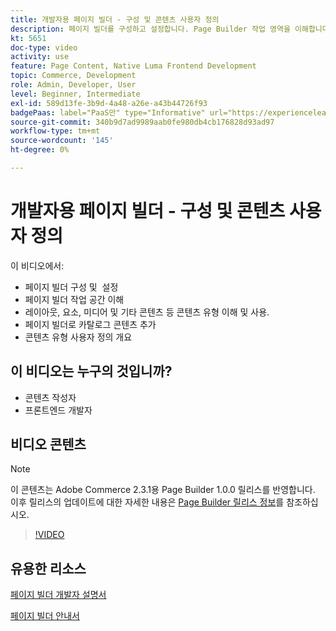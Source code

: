 ```yaml
---
title: 개발자용 페이지 빌더 - 구성 및 콘텐츠 사용자 정의
description: 페이지 빌더를 구성하고 설정합니다​. Page Builder 작업 영역을 이해합니다​. 레이아웃, 요소, 미디어 및 기타 콘텐츠와 같은 콘텐츠 유형을 이해하고 사용합니다​. 페이지 빌더로 카탈로그 컨텐츠를 추가합니다.
kt: 5651
doc-type: video
activity: use
feature: Page Content, Native Luma Frontend Development
topic: Commerce, Development
role: Admin, Developer, User
level: Beginner, Intermediate
exl-id: 589d13fe-3b9d-4a48-a26e-a43b44726f93
badgePaas: label="PaaS만" type="Informative" url="https://experienceleague.adobe.com/ko/docs/commerce/user-guides/product-solutions" tooltip="Adobe Commerce 온 클라우드 프로젝트(Adobe 관리 PaaS 인프라) 및 온프레미스 프로젝트에만 적용됩니다."
source-git-commit: 340b9d7ad9989aab0fe980db4cb176828d93ad97
workflow-type: tm+mt
source-wordcount: '145'
ht-degree: 0%

---
```


# 개발자용 페이지 빌더 - 구성 및 콘텐츠 사용자 정의

이 비디오에서:

- 페이지 빌더 구성 및 &#x200B; 설정
- 페이지 빌더 작업 공간 이해&#x200B;
- 레이아웃, 요소, 미디어 및 기타 콘텐츠 등 콘텐츠 유형 이해 및 사용&#x200B;.
- 페이지 빌더로 카탈로그 콘텐츠 추가
- 콘텐츠 유형 사용자 정의 개요

## 이 비디오는 누구의 것입니까?

- 콘텐츠 작성자
- 프론트엔드 개발자

## 비디오 콘텐츠

>[!NOTE]
>
>이 콘텐츠는 Adobe Commerce 2.3.1용 Page Builder 1.0.0 릴리스를 반영합니다. 이후 릴리스의 업데이트에 대한 자세한 내용은 [Page Builder 릴리스 정보](https://experienceleague.adobe.com/docs/commerce-admin/page-builder/release-notes.html?lang=ko)를 참조하십시오.

>[!VIDEO](https://video.tv.adobe.com/v/3430915?quality=12&learn=on&captions=kor)

## 유용한 리소스

[페이지 빌더 개발자 설명서](https://developer.adobe.com/commerce/frontend-core/page-builder/)

[페이지 빌더 안내서](https://experienceleague.adobe.com/docs/commerce-admin/page-builder/introduction.html?lang=ko)
